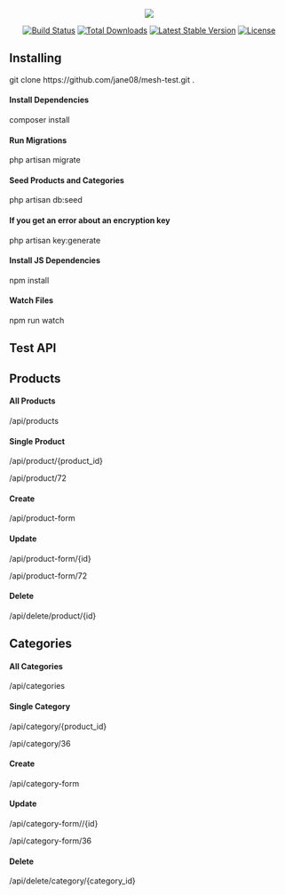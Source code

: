 <p align="center"><img src="https://laravel.com/assets/img/components/logo-laravel.svg"></p>

<p align="center">
<a href="https://travis-ci.org/laravel/framework"><img src="https://travis-ci.org/laravel/framework.svg" alt="Build Status"></a>
<a href="https://packagist.org/packages/laravel/framework"><img src="https://poser.pugx.org/laravel/framework/d/total.svg" alt="Total Downloads"></a>
<a href="https://packagist.org/packages/laravel/framework"><img src="https://poser.pugx.org/laravel/framework/v/stable.svg" alt="Latest Stable Version"></a>
<a href="https://packagist.org/packages/laravel/framework"><img src="https://poser.pugx.org/laravel/framework/license.svg" alt="License"></a>
</p>

## Installing
<p>git clone https://github.com/jane08/mesh-test.git . </p>

#### Install Dependencies
composer install

#### Run Migrations
php artisan migrate

#### Seed Products and Categories
php artisan db:seed


#### If you get an error about an encryption key
php artisan key:generate

#### Install JS Dependencies
npm install

#### Watch Files
npm run watch

## Test API

## Products

#### All Products
/api/products

#### Single Product
/api/product/{product_id}

/api/product/72

#### Create
/api/product-form

#### Update
/api/product-form/{id}

/api/product-form/72

#### Delete
/api/delete/product/{id}

## Categories

#### All Categories
/api/categories

#### Single Category
/api/category/{product_id}

/api/category/36

#### Create
/api/category-form

####  Update

/api/category-form//{id}

/api/category-form/36

#### Delete
/api/delete/category/{category_id}